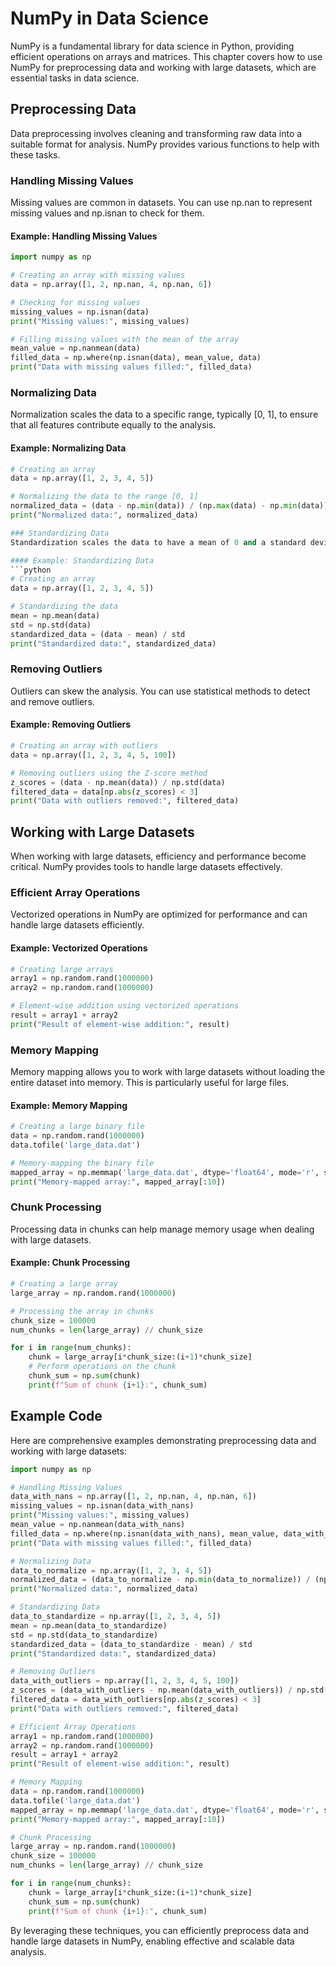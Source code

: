 # NumPy in Data Science
NumPy is a fundamental library for data science in Python, providing efficient operations on arrays and matrices. This chapter covers how to use NumPy for preprocessing data and working with large datasets, which are essential tasks in data science.

## Preprocessing Data
Data preprocessing involves cleaning and transforming raw data into a suitable format for analysis. NumPy provides various functions to help with these tasks.

### Handling Missing Values
Missing values are common in datasets. You can use np.nan to represent missing values and np.isnan to check for them.

#### Example: Handling Missing Values
```python
import numpy as np

# Creating an array with missing values
data = np.array([1, 2, np.nan, 4, np.nan, 6])

# Checking for missing values
missing_values = np.isnan(data)
print("Missing values:", missing_values)

# Filling missing values with the mean of the array
mean_value = np.nanmean(data)
filled_data = np.where(np.isnan(data), mean_value, data)
print("Data with missing values filled:", filled_data)
```

### Normalizing Data
Normalization scales the data to a specific range, typically [0, 1], to ensure that all features contribute equally to the analysis.

#### Example: Normalizing Data
```python
# Creating an array
data = np.array([1, 2, 3, 4, 5])

# Normalizing the data to the range [0, 1]
normalized_data = (data - np.min(data)) / (np.max(data) - np.min(data))
print("Normalized data:", normalized_data)

### Standardizing Data
Standardization scales the data to have a mean of 0 and a standard deviation of 1.

#### Example: Standardizing Data
```python
# Creating an array
data = np.array([1, 2, 3, 4, 5])

# Standardizing the data
mean = np.mean(data)
std = np.std(data)
standardized_data = (data - mean) / std
print("Standardized data:", standardized_data)
```

### Removing Outliers
Outliers can skew the analysis. You can use statistical methods to detect and remove outliers.

#### Example: Removing Outliers
```python
# Creating an array with outliers
data = np.array([1, 2, 3, 4, 5, 100])

# Removing outliers using the Z-score method
z_scores = (data - np.mean(data)) / np.std(data)
filtered_data = data[np.abs(z_scores) < 3]
print("Data with outliers removed:", filtered_data)
```

## Working with Large Datasets
When working with large datasets, efficiency and performance become critical. NumPy provides tools to handle large datasets effectively.

### Efficient Array Operations
Vectorized operations in NumPy are optimized for performance and can handle large datasets efficiently.

#### Example: Vectorized Operations
```python
# Creating large arrays
array1 = np.random.rand(1000000)
array2 = np.random.rand(1000000)

# Element-wise addition using vectorized operations
result = array1 + array2
print("Result of element-wise addition:", result)
```

### Memory Mapping
Memory mapping allows you to work with large datasets without loading the entire dataset into memory. This is particularly useful for large files.

#### Example: Memory Mapping
```python
# Creating a large binary file
data = np.random.rand(1000000)
data.tofile('large_data.dat')

# Memory-mapping the binary file
mapped_array = np.memmap('large_data.dat', dtype='float64', mode='r', shape=(1000000,))
print("Memory-mapped array:", mapped_array[:10])
```

### Chunk Processing
Processing data in chunks can help manage memory usage when dealing with large datasets.

#### Example: Chunk Processing
```python
# Creating a large array
large_array = np.random.rand(1000000)

# Processing the array in chunks
chunk_size = 100000
num_chunks = len(large_array) // chunk_size

for i in range(num_chunks):
    chunk = large_array[i*chunk_size:(i+1)*chunk_size]
    # Perform operations on the chunk
    chunk_sum = np.sum(chunk)
    print(f"Sum of chunk {i+1}:", chunk_sum)
```

## Example Code
Here are comprehensive examples demonstrating preprocessing data and working with large datasets:

```python
import numpy as np

# Handling Missing Values
data_with_nans = np.array([1, 2, np.nan, 4, np.nan, 6])
missing_values = np.isnan(data_with_nans)
print("Missing values:", missing_values)
mean_value = np.nanmean(data_with_nans)
filled_data = np.where(np.isnan(data_with_nans), mean_value, data_with_nans)
print("Data with missing values filled:", filled_data)

# Normalizing Data
data_to_normalize = np.array([1, 2, 3, 4, 5])
normalized_data = (data_to_normalize - np.min(data_to_normalize)) / (np.max(data_to_normalize) - np.min(data_to_normalize))
print("Normalized data:", normalized_data)

# Standardizing Data
data_to_standardize = np.array([1, 2, 3, 4, 5])
mean = np.mean(data_to_standardize)
std = np.std(data_to_standardize)
standardized_data = (data_to_standardize - mean) / std
print("Standardized data:", standardized_data)

# Removing Outliers
data_with_outliers = np.array([1, 2, 3, 4, 5, 100])
z_scores = (data_with_outliers - np.mean(data_with_outliers)) / np.std(data_with_outliers)
filtered_data = data_with_outliers[np.abs(z_scores) < 3]
print("Data with outliers removed:", filtered_data)

# Efficient Array Operations
array1 = np.random.rand(1000000)
array2 = np.random.rand(1000000)
result = array1 + array2
print("Result of element-wise addition:", result)

# Memory Mapping
data = np.random.rand(1000000)
data.tofile('large_data.dat')
mapped_array = np.memmap('large_data.dat', dtype='float64', mode='r', shape=(1000000,))
print("Memory-mapped array:", mapped_array[:10])

# Chunk Processing
large_array = np.random.rand(1000000)
chunk_size = 100000
num_chunks = len(large_array) // chunk_size

for i in range(num_chunks):
    chunk = large_array[i*chunk_size:(i+1)*chunk_size]
    chunk_sum = np.sum(chunk)
    print(f"Sum of chunk {i+1}:", chunk_sum)
```

By leveraging these techniques, you can efficiently preprocess data and handle large datasets in NumPy, enabling effective and scalable data analysis.

